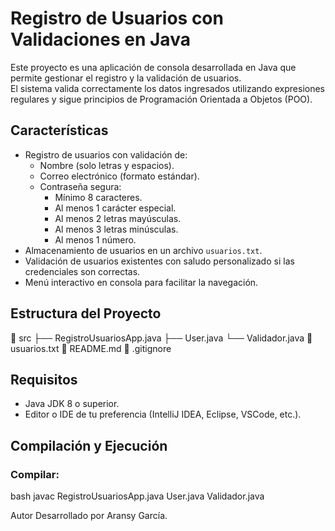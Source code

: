 # Registro de Usuarios con Validaciones en Java

Este proyecto es una aplicación de consola desarrollada en Java que permite gestionar el registro y la validación de usuarios.  
El sistema valida correctamente los datos ingresados utilizando expresiones regulares y sigue principios de Programación Orientada a Objetos (POO).

## Características

- Registro de usuarios con validación de:
  - Nombre (solo letras y espacios).
  - Correo electrónico (formato estándar).
  - Contraseña segura:
    - Mínimo 8 caracteres.
    - Al menos 1 carácter especial.
    - Al menos 2 letras mayúsculas.
    - Al menos 3 letras minúsculas.
    - Al menos 1 número.
- Almacenamiento de usuarios en un archivo `usuarios.txt`.
- Validación de usuarios existentes con saludo personalizado si las credenciales son correctas.
- Menú interactivo en consola para facilitar la navegación.

## Estructura del Proyecto
📂 src ├── RegistroUsuariosApp.java 
          ├── User.java 
              └── Validador.java 
              📄 usuarios.txt 
              📄 README.md 
              📄 .gitignore

## Requisitos

- Java JDK 8 o superior.
- Editor o IDE de tu preferencia (IntelliJ IDEA, Eclipse, VSCode, etc.).

## Compilación y Ejecución

### Compilar:
bash javac RegistroUsuariosApp.java User.java Validador.java

Autor
Desarrollado por Aransy García.


